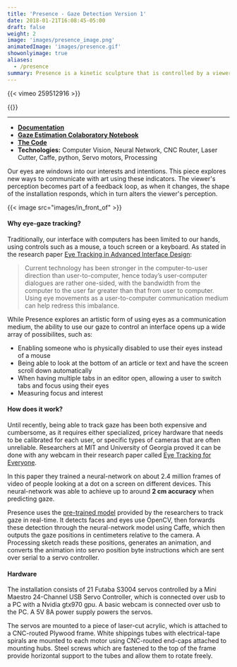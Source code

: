 ```yaml
---
title: 'Presence - Gaze Detection Version 1'
date: 2018-01-21T16:08:45-05:00
draft: false
weight: 2
image: 'images/presence_image.png'
animatedImage: 'images/presence.gif'
showonlyimage: true
aliases:
  - /presence
summary: Presence is a kinetic sculpture that is controlled by a viewer’s gaze. It uses a webcam and computer vision to detect where a user is looking, and alters its shape to reflect this focal point.
---
```


{{< vimeo 259512916 >}}

{{<instagram Bc5AYY6gF97>}}

---

- **[Documentation](/blog/tags/presence)**
- **[Gaze Estimation Colaboratory Notebook](https://colab.research.google.com/drive/11s5IQkI8H-kIn00Kg6Sqp-dD3RwsICdE#scrollTo=F-jyn1bRR8M8)**
- **[The Code](https://github.com/oveddan/presence)**
- **Technologies:** Computer Vision, Neural Network, CNC Router, Laser Cutter, Caffe, python, Servo motors, Processing

Our eyes are windows into our interests and intentions.
This piece explores new ways to communicate with art using these indicators.
The viewer's perception becomes part of a feedback loop, as when it changes,
the shape of the installation responds, which in turn alters the viewer's
perception.

{{< image src="images/in_front_of" >}}

#### Why eye-gaze tracking?

Traditionally, our interface with computers has been limited to our hands, using controls such as a mouse,
a touch screen or a keyboard. As stated in the research paper [Eye Tracking in Advanced Interface Design](http://www.cs.tufts.edu/~jacob/papers/barfield.pdf):

> Current technology has been stronger in the computer-to-user direction than user-to-computer, hence today’s user-computer dialogues are rather one-sided, with the bandwidth from the computer to the user far greater than that from user to computer. Using eye movements as a user-to-computer communication medium can help redress this imbalance.

While Presence explores an artistic form of using eyes as a communication medium, the ability to use our gaze to control an interface opens up a wide array of possibilites, such as:

- Enabling someone who is physically disabled to use their eyes instead of a mouse
- Being able to look at the bottom of an article or text and have the screen scroll down automatically
- When having multiple tabs in an editor open, allowing a user to switch tabs and focus using their eyes
- Measuring focus and interest

#### How does it work?

Until recently, being able to track gaze has been both expensive and cumbersome, as it requires either specialized, pricey hardware that needs to be calibrated for each user, or specific types of cameras that are often unreliable.
Researchers at MIT and University of Georgia proved it can be done with any webcam in their research paper called [Eye Tracking for Everyone](http://gazecapture.csail.mit.edu/).

In this paper they trained a neural-network on about 2.4 million frames of video of people looking at a dot on a screen on different devices. This neural-network was able to achieve up to around **2 cm accuracy** when predicting gaze.

Presence uses the [pre-trained model](https://github.com/CSAILVision/GazeCapture) provided by the researchers to track gaze in real-time. It detects faces and eyes use OpenCV, then forwards these detection through the neural-network model using Caffe, which then outputs the gaze positions in centimeters relative to the camera. A Processing sketch reads these positions, generates an animation, and converts the animation into servo position byte instructions which are sent over serial to a servo controller.

#### Hardware

The installation consists of 21 Futaba S3004 servos controlled by a Mini Maestro 24-Channel USB Servo Controller, which is connected over usb to a PC with a Nvidia gtx970 gpu. A basic webcam is connected over usb to the PC. A 5V 8A power supply powers the servos.

The servos are mounted to a piece of laser-cut acrylic, which is attached to a CNC-routed Plywood frame. White shippings tubes with electrical-tape spirals are mounted to each motor using CNC-routed end-caps attached to mounting hubs. Steel screws which are fastened to the top of the frame provide horizontal support to the tubes and allow them to rotate freely.
